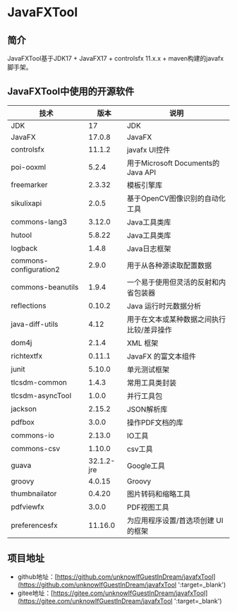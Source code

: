 # JavaFXTool

## 简介
JavaFXTool基于JDK17 + JavaFX17 + controlsfx 11.x.x + maven构建的javafx脚手架。

## JavaFXTool中使用的开源软件

| 技术                     | 版本         | 说明                             |
|------------------------|------------|--------------------------------|
| JDK                    | 17         | JDK                            |
| JavaFX                 | 17.0.8     | JavaFX                         |
| controlsfx             | 11.1.2     | javafx UI控件                    |
| poi-ooxml              | 5.2.4      | 用于Microsoft Documents的Java API |
| freemarker             | 2.3.32     | 模板引擎库                          |
| sikulixapi             | 2.0.5      | 基于OpenCV图像识别的自动化工具             |
| commons-lang3          | 3.12.0     | Java工具类库                       |
| hutool                 | 5.8.22     | Java工具类库                       |
| logback                | 1.4.8      | Java日志框架                       |
| commons-configuration2 | 2.9.0      | 用于从各种源读取配置数据                   |
| commons-beanutils      | 1.9.4      | 一个易于使用但灵活的反射和内省包装器             |
| reflections            | 0.10.2     | Java 运行时元数据分析                  |
| java-diff-utils        | 4.12       | 用于在文本或某种数据之间执行比较/差异操作          |
| dom4j                  | 2.1.4      | XML 框架                         |
| richtextfx             | 0.11.1     | JavaFX 的富文本组件                  |
| junit                  | 5.10.0     | 单元测试框架                         |
| tlcsdm-common          | 1.4.3      | 常用工具类封装                        |
| tlcsdm-asyncTool       | 1.0.0      | 并行工具包                          |
| jackson                | 2.15.2     | JSON解析库                        |
| pdfbox                 | 3.0.0      | 操作PDF文档的库                      |
| commons-io             | 2.13.0     | IO工具                           |
| commons-csv            | 1.10.0     | csv工具                          |
| guava                  | 32.1.2-jre | Google工具                       |
| groovy                 | 4.0.15     | Groovy                         |
| thumbnailator          | 0.4.20     | 图片转码和缩略工具                      |
| pdfviewfx              | 3.0.0      | PDF视图工具                        |
| preferencesfx          | 11.16.0    | 为应用程序设置/首选项创建 UI 的框架           |

## 项目地址
- github地址：[https://github.com/unknowIfGuestInDream/javafxTool](https://github.com/unknowIfGuestInDream/javafxTool ':target=_blank')
- gitee地址：[https://gitee.com/unknowIfGuestInDream/javafxTool](https://gitee.com/unknowIfGuestInDream/javafxTool ':target=_blank')
